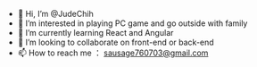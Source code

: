 - 👋 Hi, I’m @JudeChih
- 👀 I’m interested in playing PC game and go outside with family
- 🌱 I’m currently learning React and Angular
- 💞️ I’m looking to collaborate on front-end or back-end
- 📫 How to reach me ： sausage760703@gmail.com

<!---
JudeChih/JudeChih is a ✨ special ✨ repository because its `README.md` (this file) appears on your GitHub profile.
You can click the Preview link to take a look at your changes.
--->
